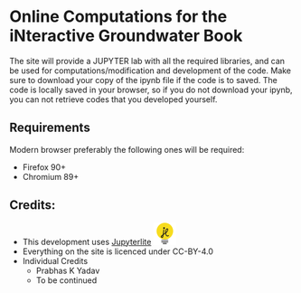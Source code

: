# Online Computations for the iNteractive Groundwater Book

The site will provide a JUPYTER lab with all the required libraries, and can be used for computations/modification and development of the code. Make sure to download your copy of the ipynb file if the code is to saved. The code is locally saved in your browser, so if you do not download your ipynb, you can not retrieve codes that you developed yourself.

## Requirements

Modern browser preferably the following ones will be required:

- Firefox 90+
- Chromium 89+


## Credits:
* This development uses [Jupyterlite](https://jupyterlite.readthedocs.io/en/latest/index.html#) ![alt text](/content/figs/JLicon_small.png)
* Everything on the site is licenced under CC-BY-4.0
* Individual Credits
    * Prabhas K Yadav
    * To be continued